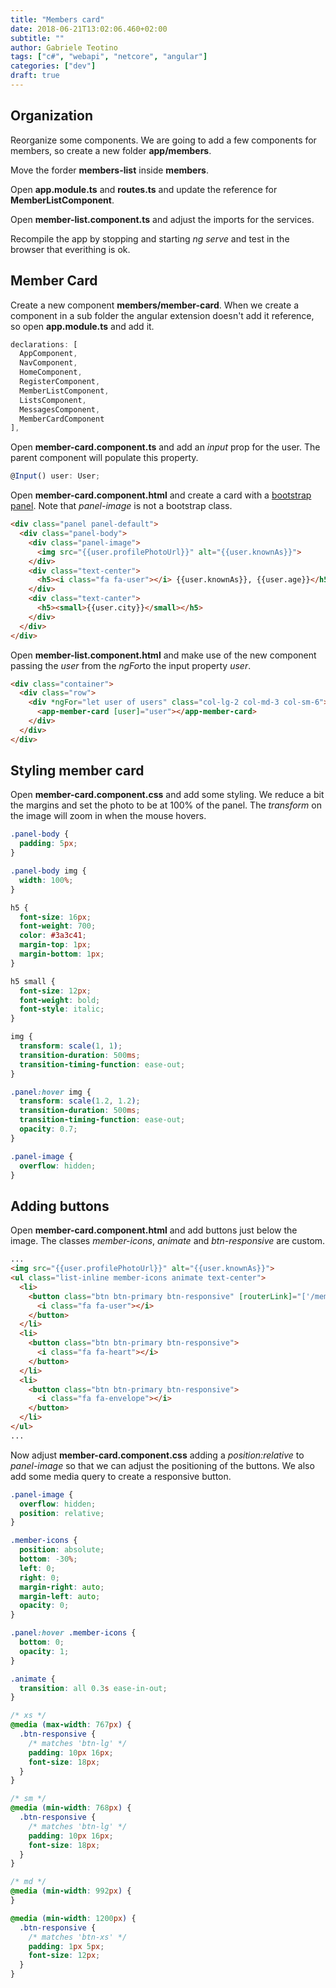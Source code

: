 ```yaml
---
title: "Members card"
date: 2018-06-21T13:02:06.460+02:00
subtitle: ""
author: Gabriele Teotino
tags: ["c#", "webapi", "netcore", "angular"]
categories: ["dev"]
draft: true
---
```


## Organization

Reorganize some components. We are going to add a few components for members, so create a new folder **app/members**.

Move the forder **members-list** inside **members**.

Open **app.module.ts** and **routes.ts** and update the reference for **MemberListComponent**.

Open **member-list.component.ts** and adjust the imports for the services.

Recompile the app by stopping and starting *ng serve* and test in the browser that everithing is ok.

## Member Card

Create a new component **members/member-card**. When we create a component in a sub folder the angular extension doesn't add it reference, so open **app.module.ts** and add it.

```typescript
declarations: [
  AppComponent,
  NavComponent,
  HomeComponent,
  RegisterComponent,
  MemberListComponent,
  ListsComponent,
  MessagesComponent,
  MemberCardComponent
],
```

Open **member-card.component.ts** and add an *input* prop for the user. The parent component will populate this property.

```typescript
@Input() user: User;
```

Open **member-card.component.html** and create a card with a [bootstrap panel](http://getbootstrap.com/docs/3.3/components/#panels). Note that *panel-image* is not a bootstrap class.

```html
<div class="panel panel-default">
  <div class="panel-body">
    <div class="panel-image">
      <img src="{{user.profilePhotoUrl}}" alt="{{user.knownAs}}">
    </div>
    <div class="text-center">
      <h5><i class="fa fa-user"></i> {{user.knownAs}}, {{user.age}}</h5>
    </div>
    <div class="text-canter">
      <h5><small>{{user.city}}</small></h5>
    </div>
  </div>
</div>
```

Open **member-list.component.html** and make use of the new component passing the *user* from the *ngFor*to the input property *user*.

```html
<div class="container">
  <div class="row">
    <div *ngFor="let user of users" class="col-lg-2 col-md-3 col-sm-6">
      <app-member-card [user]="user"></app-member-card>
    </div>
  </div>
</div>
```

## Styling member card

Open **member-card.component.css** and add some styling. We reduce a bit the margins and set the photo to be at 100% of the panel. The *transform* on the image will zoom in when the mouse hovers.

```css
.panel-body {
  padding: 5px;
}

.panel-body img {
  width: 100%;
}

h5 {
  font-size: 16px;
  font-weight: 700;
  color: #3a3c41;
  margin-top: 1px;
  margin-bottom: 1px;
}

h5 small {
  font-size: 12px;
  font-weight: bold;
  font-style: italic;
}

img {
  transform: scale(1, 1);
  transition-duration: 500ms;
  transition-timing-function: ease-out;
}

.panel:hover img {
  transform: scale(1.2, 1.2);
  transition-duration: 500ms;
  transition-timing-function: ease-out;
  opacity: 0.7;
}

.panel-image {
  overflow: hidden;
}
```

## Adding buttons

Open **member-card.component.html** and add buttons just below the image. The classes *member-icons*, *animate* and *btn-responsive* are custom.

```html
...
<img src="{{user.profilePhotoUrl}}" alt="{{user.knownAs}}">
<ul class="list-inline member-icons animate text-center">
  <li>
    <button class="btn btn-primary btn-responsive" [routerLink]="['/members/', user.id]">
      <i class="fa fa-user"></i>
    </button>
  </li>
  <li>
    <button class="btn btn-primary btn-responsive">
      <i class="fa fa-heart"></i>
    </button>
  </li>
  <li>
    <button class="btn btn-primary btn-responsive">
      <i class="fa fa-envelope"></i>
    </button>
  </li>
</ul>
...
```

Now adjust **member-card.component.css** adding a *position:relative* to *panel-image* so that we can adjust the positioning of the buttons. We also add some media query to create a responsive button.

```css
.panel-image {
  overflow: hidden;
  position: relative;
}

.member-icons {
  position: absolute;
  bottom: -30%;
  left: 0;
  right: 0;
  margin-right: auto;
  margin-left: auto;
  opacity: 0;
}

.panel:hover .member-icons {
  bottom: 0;
  opacity: 1;
}

.animate {
  transition: all 0.3s ease-in-out;
}

/* xs */
@media (max-width: 767px) {
  .btn-responsive {
    /* matches 'btn-lg' */
    padding: 10px 16px;
    font-size: 18px;
  }
}

/* sm */
@media (min-width: 768px) {
  .btn-responsive {
    /* matches 'btn-lg' */
    padding: 10px 16px;
    font-size: 18px;
  }
}

/* md */
@media (min-width: 992px) {
}

@media (min-width: 1200px) {
  .btn-responsive {
    /* matches 'btn-xs' */
    padding: 1px 5px;
    font-size: 12px;
  }
}
```
